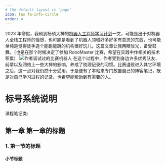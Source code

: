 ```yaml
---
# the default layout is 'page'
icon: fas fa-info-circle
order: 4
---
```


2023 年寒假，我刷到杨硕大神的[机器人工程师学习计划](https://zhuanlan.zhihu.com/p/22266788)一文，可能是出于对机器人全栈工程师的憧憬，也可能是看到了机器人领域好多好多有意思的东西，也可能单纯是觉得徒手造个能跑能跳的机构很好玩儿，这篇文章让我两眼放光，备受鼓舞。（也是在那个时候决定了参加 RoboMaster 比赛，希望在实践中作相关的技术积累）
![作者调试过的比赛机器人](/assets/post-pics/infantry.jpg)
在这个过程中，作者受到身边许多优秀队友、前辈以及网络上一些大神的影响，养成了梳理记录的习惯。比赛退役进入其它环境之后，这一点对我仍然十分受用，于是便有了本站来专门放置自己的博客笔记，既是对自己学习过程的记录，也希望能帮助到有需要的人。

# 标号系统说明

课程笔记类:

## 第一章 第一章的标题

### 1. 第一节的标题

#### 小节标题

